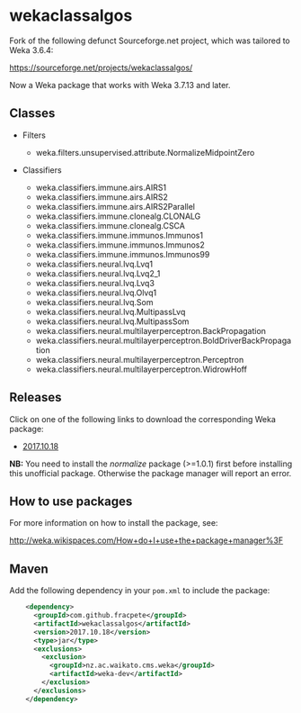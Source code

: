 wekaclassalgos
==============

Fork of the following defunct Sourceforge.net project, which was tailored to Weka 3.6.4:

https://sourceforge.net/projects/wekaclassalgos/

Now a Weka package that works with Weka 3.7.13 and later.


Classes
-------

* Filters

  * weka.filters.unsupervised.attribute.NormalizeMidpointZero

* Classifiers

  * weka.classifiers.immune.airs.AIRS1
  * weka.classifiers.immune.airs.AIRS2
  * weka.classifiers.immune.airs.AIRS2Parallel
  * weka.classifiers.immune.clonealg.CLONALG
  * weka.classifiers.immune.clonealg.CSCA
  * weka.classifiers.immune.immunos.Immunos1
  * weka.classifiers.immune.immunos.Immunos2
  * weka.classifiers.immune.immunos.Immunos99
  * weka.classifiers.neural.lvq.Lvq1
  * weka.classifiers.neural.lvq.Lvq2_1
  * weka.classifiers.neural.lvq.Lvq3
  * weka.classifiers.neural.lvq.Olvq1
  * weka.classifiers.neural.lvq.Som
  * weka.classifiers.neural.lvq.MultipassLvq
  * weka.classifiers.neural.lvq.MultipassSom
  * weka.classifiers.neural.multilayerperceptron.BackPropagation
  * weka.classifiers.neural.multilayerperceptron.BoldDriverBackPropagation
  * weka.classifiers.neural.multilayerperceptron.Perceptron
  * weka.classifiers.neural.multilayerperceptron.WidrowHoff


Releases
--------

Click on one of the following links to download the corresponding Weka package:

* [2017.10.18](https://github.com/fracpete/wekaclassalgos/releases/download/v2017.10.18/wekaclassalgos-2017.10.18.zip)


**NB:** You need to install the *normalize* package (>=1.0.1) first before 
installing this unofficial package. Otherwise the package manager will report
an error.


How to use packages
-------------------

For more information on how to install the package, see:

http://weka.wikispaces.com/How+do+I+use+the+package+manager%3F


Maven
-----

Add the following dependency in your `pom.xml` to include the package:

```xml
    <dependency>
      <groupId>com.github.fracpete</groupId>
      <artifactId>wekaclassalgos</artifactId>
      <version>2017.10.18</version>
      <type>jar</type>
      <exclusions>
        <exclusion>
          <groupId>nz.ac.waikato.cms.weka</groupId>
          <artifactId>weka-dev</artifactId>
        </exclusion>
      </exclusions>
    </dependency>
```
